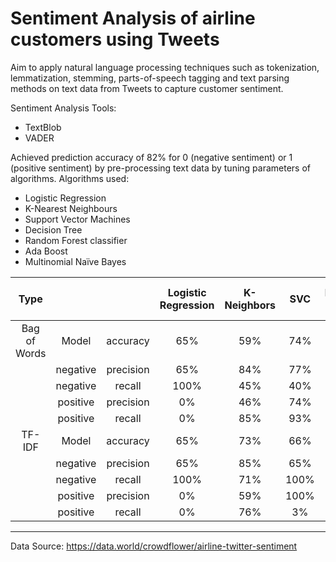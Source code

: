 # Sentiment Analysis of airline customers using Tweets 

Aim to apply natural language processing techniques such as tokenization, lemmatization, stemming, parts-of-speech tagging and text parsing methods on text data from Tweets to capture customer sentiment.

Sentiment Analysis Tools:
  * TextBlob
  * VADER

Achieved prediction accuracy of 82% for 0 (negative sentiment) or 1 (positive sentiment) by pre-processing text data by tuning parameters of algorithms.
Algorithms used:
  * Logistic Regression
  * K-Nearest Neighbours
  * Support Vector Machines
  * Decision Tree
  * Random Forest classifier
  * Ada Boost
  * Multinomial Naïve Bayes

|Type| | | Logistic Regression | K- Neighbors | SVC | Decision Tree | Random Forest | Ada Boost | Multinomial Naïve Bayes|
|:--:|:-:|:-:|:------------------:|:-------------:|:---:|:-------------:|:-------------:|:---------:|:----------------------:|
| Bag of Words | Model  | accuracy | 65% | 59% | 74% | 76% | 81% | 79% | 82%|
|              | negative | precision | 65% | 84% | 77% | 81% | 85% | 82% | 82%|
|              | negative | recall    | 100% | 45% | 40% | 81% | 87% | 86% | 93%|
|              | positive | precision | 0% | 46% | 74% | 66% | 75% | 72% | 83%|
|              | positive | recall | 0% | 85% | 93% | 66% | 71% | 65% | 64%|
| TF-IDF | Model | accuracy | 65% | 73% | 66% | 72% | 81% | 78% | 79%|
|        | negative | precision | 65% | 85% | 65% | 80% | 83% | 83% | 77%|
|        | negative | recall | 100% | 71% | 100% | 76% | 90% | 81% | 98%|
|        | positive | precision | 0% | 59% | 100% | 60% | 78% | 68% | 92%|
|        | positive | recall | 0% | 76% | 3% | 66% | 66% | 71% | 46%|

---
Data Source: https://data.world/crowdflower/airline-twitter-sentiment
